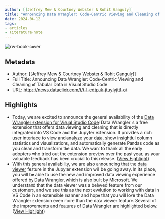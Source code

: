 ```yaml
---
author: [[Jeffrey Mew & Courtney Webster & Rohit Ganguly]]
title: "Announcing Data Wrangler: Code-Centric Viewing and Cleaning of Tabular Data in Visual Studio Code"
date: 2024-06-12
tags: 
- articles
- literature-note
---
```

![rw-book-cover](https://devblogs.microsoft.com/python/wp-content/uploads/sites/12/2024/05/Filter.gif)

## Metadata
- Author: [[Jeffrey Mew & Courtney Webster & Rohit Ganguly]]
- Full Title: Announcing Data Wrangler: Code-Centric Viewing and Cleaning of Tabular Data in Visual Studio Code
- URL: https://news.dataelixir.com/t/t-l-edtpuk-jtuylyjttl-o/

## Highlights
- Today, we are excited to announce the general availability of the [Data Wrangler extension for Visual Studio Code](https://marketplace.visualstudio.com/items?itemName=ms-toolsai.datawrangler)! Data Wrangler is a free extension that offers data viewing and cleaning that is directly integrated into VS Code and the Jupyter extension. It provides a rich user interface to view and analyze your data, show insightful column statistics and visualizations, and automatically generate Pandas code as you clean and transform the data. We want to thank all the early adopters who tried out the extension preview over the past year, as your valuable feedback has been crucial to this release. ([View Highlight](https://read.readwise.io/read/01j058jf1nyc8cy592z15ep0st))
- With this general availability, we are also announcing that the [data viewer](https://code.visualstudio.com/docs/datascience/jupyter-notebooks#_data-viewer) feature in the Jupyter extension will be going away. In its place, you will be able to use the new and improved data viewing experience offered by Data Wrangler, which is also built by Microsoft. We understand that the data viewer was a beloved feature from our customers, and we see this as the next evolution to working with data in VS Code in an extensible manner and hope that you will love the Data Wrangler extension even more than the data viewer feature. Several of the improvements and features of Data Wrangler are highlighted below. ([View Highlight](https://read.readwise.io/read/01j058jvtewk8614d0k12y1f3t))
